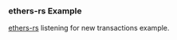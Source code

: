 ### ethers-rs Example

[ethers-rs](https://github.com/gakonst/ethers-rs) listening for new transactions example.
